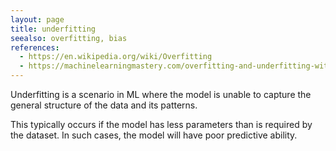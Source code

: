 ```yaml
---
layout: page
title: underfitting
seealso: overfitting, bias
references:
  - https://en.wikipedia.org/wiki/Overfitting
  - https://machinelearningmastery.com/overfitting-and-underfitting-with-machine-learning-algorithms/
---
```

Underfitting is a scenario in ML where the model is unable to capture the
general structure of the data and its patterns.

This typically occurs if the model has less parameters than is required by the
dataset. In such cases, the model will have poor predictive ability.
